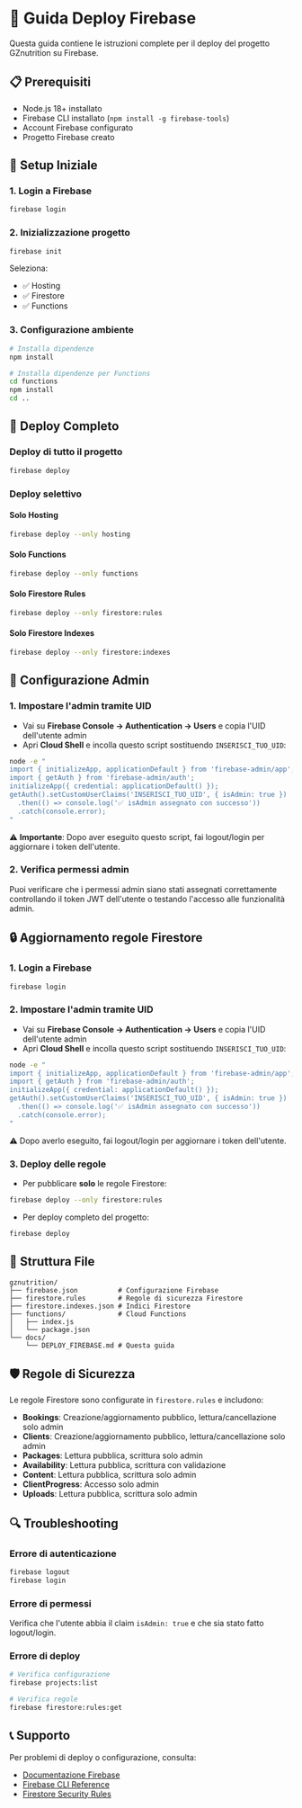 # 🚀 Guida Deploy Firebase

Questa guida contiene le istruzioni complete per il deploy del progetto GZnutrition su Firebase.

## 📋 Prerequisiti

- Node.js 18+ installato
- Firebase CLI installato (`npm install -g firebase-tools`)
- Account Firebase configurato
- Progetto Firebase creato

## 🔧 Setup Iniziale

### 1. Login a Firebase
```bash
firebase login
```

### 2. Inizializzazione progetto
```bash
firebase init
```

Seleziona:
- ✅ Hosting
- ✅ Firestore
- ✅ Functions

### 3. Configurazione ambiente
```bash
# Installa dipendenze
npm install

# Installa dipendenze per Functions
cd functions
npm install
cd ..
```

## 🚀 Deploy Completo

### Deploy di tutto il progetto
```bash
firebase deploy
```

### Deploy selettivo

#### Solo Hosting
```bash
firebase deploy --only hosting
```

#### Solo Functions
```bash
firebase deploy --only functions
```

#### Solo Firestore Rules
```bash
firebase deploy --only firestore:rules
```

#### Solo Firestore Indexes
```bash
firebase deploy --only firestore:indexes
```

## 🔐 Configurazione Admin

### 1. Impostare l'admin tramite UID

* Vai su **Firebase Console → Authentication → Users** e copia l'UID dell'utente admin
* Apri **Cloud Shell** e incolla questo script sostituendo `INSERISCI_TUO_UID`:

```bash
node -e "
import { initializeApp, applicationDefault } from 'firebase-admin/app';
import { getAuth } from 'firebase-admin/auth';
initializeApp({ credential: applicationDefault() });
getAuth().setCustomUserClaims('INSERISCI_TUO_UID', { isAdmin: true })
  .then(() => console.log('✅ isAdmin assegnato con successo'))
  .catch(console.error);
"
```

⚠️ **Importante**: Dopo aver eseguito questo script, fai logout/login per aggiornare i token dell'utente.

### 2. Verifica permessi admin

Puoi verificare che i permessi admin siano stati assegnati correttamente controllando il token JWT dell'utente o testando l'accesso alle funzionalità admin.

## 🔒 Aggiornamento regole Firestore

### 1. Login a Firebase
```bash
firebase login
```

### 2. Impostare l'admin tramite UID

* Vai su **Firebase Console → Authentication → Users** e copia l'UID dell'utente admin
* Apri **Cloud Shell** e incolla questo script sostituendo `INSERISCI_TUO_UID`:

```bash
node -e "
import { initializeApp, applicationDefault } from 'firebase-admin/app';
import { getAuth } from 'firebase-admin/auth';
initializeApp({ credential: applicationDefault() });
getAuth().setCustomUserClaims('INSERISCI_TUO_UID', { isAdmin: true })
  .then(() => console.log('✅ isAdmin assegnato con successo'))
  .catch(console.error);
"
```

⚠️ Dopo averlo eseguito, fai logout/login per aggiornare i token dell'utente.

### 3. Deploy delle regole

* Per pubblicare **solo** le regole Firestore:

```bash
firebase deploy --only firestore:rules
```

* Per deploy completo del progetto:

```bash
firebase deploy
```

## 📁 Struttura File

```
gznutrition/
├── firebase.json          # Configurazione Firebase
├── firestore.rules        # Regole di sicurezza Firestore
├── firestore.indexes.json # Indici Firestore
├── functions/             # Cloud Functions
│   ├── index.js
│   └── package.json
└── docs/
    └── DEPLOY_FIREBASE.md # Questa guida
```

## 🛡️ Regole di Sicurezza

Le regole Firestore sono configurate in `firestore.rules` e includono:

- **Bookings**: Creazione/aggiornamento pubblico, lettura/cancellazione solo admin
- **Clients**: Creazione/aggiornamento pubblico, lettura/cancellazione solo admin  
- **Packages**: Lettura pubblica, scrittura solo admin
- **Availability**: Lettura pubblica, scrittura con validazione
- **Content**: Lettura pubblica, scrittura solo admin
- **ClientProgress**: Accesso solo admin
- **Uploads**: Lettura pubblica, scrittura solo admin

## 🔍 Troubleshooting

### Errore di autenticazione
```bash
firebase logout
firebase login
```

### Errore di permessi
Verifica che l'utente abbia il claim `isAdmin: true` e che sia stato fatto logout/login.

### Errore di deploy
```bash
# Verifica configurazione
firebase projects:list

# Verifica regole
firebase firestore:rules:get
```

## 📞 Supporto

Per problemi di deploy o configurazione, consulta:
- [Documentazione Firebase](https://firebase.google.com/docs)
- [Firebase CLI Reference](https://firebase.google.com/docs/cli)
- [Firestore Security Rules](https://firebase.google.com/docs/firestore/security/get-started)
